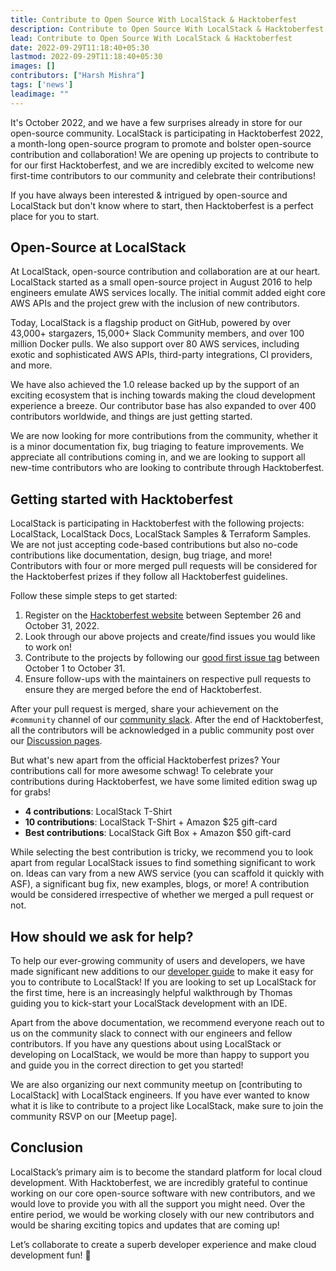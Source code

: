 ```yaml
---
title: Contribute to Open Source With LocalStack & Hacktoberfest
description: Contribute to Open Source With LocalStack & Hacktoberfest
lead: Contribute to Open Source With LocalStack & Hacktoberfest
date: 2022-09-29T11:18:40+05:30
lastmod: 2022-09-29T11:18:40+05:30
images: []
contributors: ["Harsh Mishra"]
tags: ['news']
leadimage: ""
---
```


It's October 2022, and we have a few surprises already in store for our open-source community. LocalStack is participating in Hacktoberfest 2022, a month-long open-source program to promote and bolster open-source contribution and collaboration! We are opening up projects to contribute to for our first Hacktoberfest, and we are incredibly excited to welcome new first-time contributors to our community and celebrate their contributions!

If you have always been interested & intrigued by open-source and LocalStack but don't know where to start, then Hacktoberfest is a perfect place for you to start.

## Open-Source at LocalStack

At LocalStack, open-source contribution and collaboration are at our heart. LocalStack started as a small open-source project in August 2016 to help engineers emulate AWS services locally. The initial commit added eight core AWS APIs and the project grew with the inclusion of new contributors.

Today, LocalStack is a flagship product on GitHub, powered by over 43,000+ stargazers, 15,000+ Slack Community members, and over 100 million Docker pulls. We also support over 80 AWS services, including exotic and sophisticated AWS APIs, third-party integrations, CI providers, and more. 

We have also achieved the 1.0 release backed up by the support of an exciting ecosystem that is inching towards making the cloud development experience a breeze. Our contributor base has also expanded to over 400 contributors worldwide, and things are just getting started.

We are now looking for more contributions from the community, whether it is a minor documentation fix, bug triaging to feature improvements. We appreciate all contributions coming in, and we are looking to support all new-time contributors who are looking to contribute through Hacktoberfest.

## Getting started with Hacktoberfest

LocalStack is participating in Hacktoberfest with the following projects: LocalStack, LocalStack Docs, LocalStack Samples & Terraform Samples. We are not just accepting code-based contributions but also no-code contributions like documentation, design, bug triage, and more! Contributors with four or more merged pull requests will be considered for the Hacktoberfest prizes if they follow all Hacktoberfest guidelines.

Follow these simple steps to get started:

1.  Register on the  [Hacktoberfest website](https://hacktoberfest.com/) between September 26 and October 31, 2022.
2.  Look through our above projects and create/find issues you would like to work on!
3.  Contribute to the projects by following our [good first issue tag]() between October 1 to October 31. 
4.  Ensure follow-ups with the maintainers on respective pull requests to ensure they are merged before the end of Hacktoberfest.

After your pull request is merged, share your achievement on the `#community` channel of our [community slack](https://slack.localstack.cloud). After the end of Hacktoberfest, all the contributors will be acknowledged in a public community post over our [Discussion pages](https://discuss.localstack.cloud).

But what's new apart from the official Hacktoberfest prizes? Your contributions call for more awesome schwag! To celebrate your contributions during Hacktoberfest, we have some limited edition swag up for grabs!

- **4 contributions**: LocalStack T-Shirt 
- **10 contributions**: LocalStack T-Shirt + Amazon $25 gift-card
- **Best contributions**: LocalStack Gift Box + Amazon $50 gift-card

While selecting the best contribution is tricky, we recommend you to look apart from regular LocalStack issues to find something significant to work on. Ideas can vary from a new AWS service (you can scaffold it quickly with ASF), a significant bug fix, new examples, blogs, or more! A contribution would be considered irrespective of whether we merged a pull request or not.

## How should we ask for help? 

To help our ever-growing community of users and developers, we have made significant new additions to our [developer guide](https://docs.localstack.cloud/developer-guide/) to make it easy for you to contribute to LocalStack! If you are looking to set up LocalStack for the first time, here is an increasingly helpful walkthrough by Thomas guiding you to kick-start your LocalStack development with an IDE.

Apart from the above documentation, we recommend everyone reach out to us on the community slack to connect with our engineers and fellow contributors. If you have any questions about using LocalStack or developing on LocalStack, we would be more than happy to support you and guide you in the correct direction to get you started!

We are also organizing our next community meetup on [contributing to LocalStack] with LocalStack engineers. If you have ever wanted to know what it is like to contribute to a project like LocalStack, make sure to join the community RSVP on our [Meetup page].

## Conclusion

LocalStack’s primary aim is to become the standard platform for local cloud development. With Hacktoberfest, we are incredibly grateful to continue working on our core open-source software with new contributors, and we would love to provide you with all the support you might need. Over the entire period, we would be working closely with our new contributors and would be sharing exciting topics and updates that are coming up!

Let’s collaborate to create a superb developer experience and make cloud development fun! 🚀
